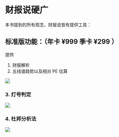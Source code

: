 # 财报说硬广

本书提到的所有观念，财报说皆有提供工具：

## 标准版功能：（年卡 ¥999 季卡 ¥299 ）

提供

1. 财报解析
2. 五线谱趋势以及相对 PE 估算

![](https://d.pr/i/uy2PSh+)

### 3. 灯号判定

![](https://d.pr/i/2kohUL+)

### 4. 杜邦分析法

![](https://d.pr/i/OWqvyJ+)
